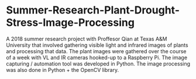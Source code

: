 # Summer-Research-Plant-Drought-Stress-Image-Processing
A 2018 summer research project with Proffesor Qian at Texas A&M University that involved gathering visible light and infrared images of plants and processing that data. The plant images were gathered over the course of a week with VL and IR cameras hooked-up to a Raspberry Pi. The image capturing / automation tool was developed in Python. The image processing was also done in Python + the OpenCV library.
